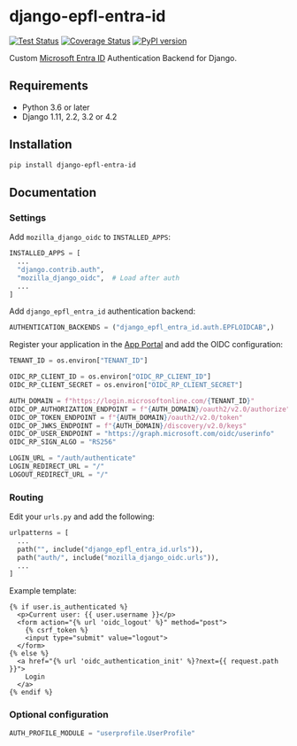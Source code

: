 # django-epfl-entra-id

[![Test Status][github-actions-image]][github-actions-url]
[![Coverage Status][codecov-image]][codecov-url]
[![PyPI version][pypi-image]][pypi-url]

Custom [Microsoft Entra ID][entra-id] Authentication Backend for Django.

## Requirements

- Python 3.6 or later
- Django 1.11, 2.2, 3.2 or 4.2

## Installation

```bash
pip install django-epfl-entra-id
```

## Documentation

### Settings

Add `mozilla_django_oidc` to `INSTALLED_APPS`:

```python
INSTALLED_APPS = [
  ...
  "django.contrib.auth",
  "mozilla_django_oidc",  # Load after auth
  ...
]
```

Add `django_epfl_entra_id` authentication backend:

```python
AUTHENTICATION_BACKENDS = ("django_epfl_entra_id.auth.EPFLOIDCAB",)
```

Register your application in the [App Portal][app-portal] and add the OIDC
configuration:

```python
TENANT_ID = os.environ["TENANT_ID"]

OIDC_RP_CLIENT_ID = os.environ["OIDC_RP_CLIENT_ID"]
OIDC_RP_CLIENT_SECRET = os.environ["OIDC_RP_CLIENT_SECRET"]

AUTH_DOMAIN = f"https://login.microsoftonline.com/{TENANT_ID}"
OIDC_OP_AUTHORIZATION_ENDPOINT = f"{AUTH_DOMAIN}/oauth2/v2.0/authorize"
OIDC_OP_TOKEN_ENDPOINT = f"{AUTH_DOMAIN}/oauth2/v2.0/token"
OIDC_OP_JWKS_ENDPOINT = f"{AUTH_DOMAIN}/discovery/v2.0/keys"
OIDC_OP_USER_ENDPOINT = "https://graph.microsoft.com/oidc/userinfo"
OIDC_RP_SIGN_ALGO = "RS256"

LOGIN_URL = "/auth/authenticate"
LOGIN_REDIRECT_URL = "/"
LOGOUT_REDIRECT_URL = "/"
```

### Routing

Edit your `urls.py` and add the following:

```python
urlpatterns = [
  ...
  path("", include("django_epfl_entra_id.urls")),
  path("auth/", include("mozilla_django_oidc.urls")),
  ...
]
```

Example template:

```htmldjango
{% if user.is_authenticated %}
  <p>Current user: {{ user.username }}</p>
  <form action="{% url 'oidc_logout' %}" method="post">
    {% csrf_token %}
    <input type="submit" value="logout">
  </form>
{% else %}
  <a href="{% url 'oidc_authentication_init' %}?next={{ request.path }}">
    Login
  </a>
{% endif %}
```

### Optional configuration

```python
AUTH_PROFILE_MODULE = "userprofile.UserProfile"
```

[github-actions-image]: https://github.com/epfl-si/django-epfl-entra-id/actions/workflows/test.yml/badge.svg?branch=main
[github-actions-url]: https://github.com/epfl-si/django-epfl-entra-id/actions/workflows/test.yml

[codecov-image]: https://codecov.io/gh/epfl-si/django-epfl-entra-id/graph/badge.svg
[codecov-url]: https://codecov.io/gh/epfl-si/django-epfl-entra-id

[entra-id]: https://inside.epfl.ch/identite-numerique/en/digital-identity-protection/
[app-portal]: https://app-portal.epfl.ch/

[pypi-image]: https://img.shields.io/pypi/v/django-epfl-entra-id
[pypi-url]: https://pypi.org/project/django-epfl-entra-id/
